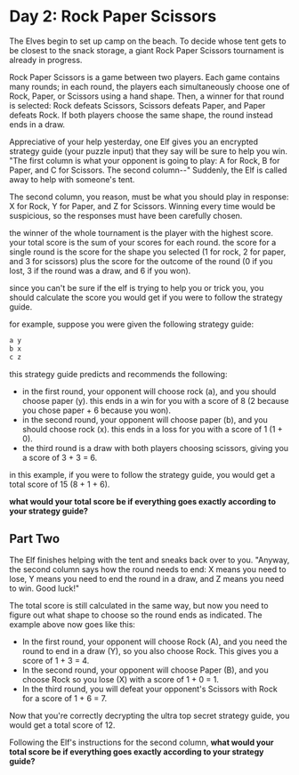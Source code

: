
# Day 2: Rock Paper Scissors

The Elves begin to set up camp on the beach. To decide whose tent gets to be
closest to the snack storage, a giant Rock Paper Scissors tournament is already
in progress.

Rock Paper Scissors is a game between two players. Each game contains many
rounds; in each round, the players each simultaneously choose one of Rock,
Paper, or Scissors using a hand shape. Then, a winner for that round is
selected: Rock defeats Scissors, Scissors defeats Paper, and Paper defeats
Rock. If both players choose the same shape, the round instead ends in a draw.

Appreciative of your help yesterday, one Elf gives you an encrypted strategy
guide (your puzzle input) that they say will be sure to help you win. "The
first column is what your opponent is going to play: A for Rock, B for Paper,
and C for Scissors. The second column--" Suddenly, the Elf is called away to
help with someone's tent.

The second column, you reason, must be what you should play in response: X for
Rock, Y for Paper, and Z for Scissors. Winning every time would be suspicious,
so the responses must have been carefully chosen.

the winner of the whole tournament is the player with the highest score. your
total score is the sum of your scores for each round. the score for a single
round is the score for the shape you selected (1 for rock, 2 for paper, and 3
for scissors) plus the score for the outcome of the round (0 if you lost, 3 if
the round was a draw, and 6 if you won).

since you can't be sure if the elf is trying to help you or trick you, you
should calculate the score you would get if you were to follow the strategy
guide.

for example, suppose you were given the following strategy guide:

```sh
a y
b x
c z
```

this strategy guide predicts and recommends the following:

- in the first round, your opponent will choose rock (a), and you should choose
paper (y). this ends in a win for you with a score of 8 (2 because you chose
paper + 6 because you won).
- in the second round, your opponent will choose paper (b), and you should
choose rock (x). this ends in a loss for you with a score of 1 (1 + 0).
- the third round is a draw with both players choosing scissors, giving you a
score of 3 + 3 = 6.

in this example, if you were to follow the strategy guide, you would get a
total score of 15 (8 + 1 + 6).

**what would your total score be if everything goes exactly according to your
strategy guide?**

## Part Two

The Elf finishes helping with the tent and sneaks back over to you. "Anyway,
the second column says how the round needs to end: X means you need to lose, Y
means you need to end the round in a draw, and Z means you need to win. Good
luck!"

The total score is still calculated in the same way, but now you need to figure
out what shape to choose so the round ends as indicated. The example above now
goes like this:

- In the first round, your opponent will choose Rock (A), and you need the
round to end in a draw (Y), so you also choose Rock. This gives you a score of
1 + 3 = 4.
- In the second round, your opponent will choose Paper (B), and you choose Rock
so you lose (X) with a score of 1 + 0 = 1.
- In the third round, you will defeat your opponent's Scissors with Rock for a
score of 1 + 6 = 7.

Now that you're correctly decrypting the ultra top secret strategy guide, you
would get a total score of 12.

Following the Elf's instructions for the second column, **what would your total
score be if everything goes exactly according to your strategy guide?**
